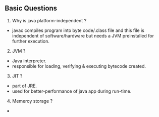 ## Basic Questions

1. Why is java platform-independent ?
- javac compiles program into byte code/.class file and this file is independent of software/hardware but needs a JVM preinstalled for further execution.

2. JVM ?
- Java interpreter.
- responsible for loading, verifying & executing bytecode created.

3. JIT ?
- part of JRE.
- used for better-performance of java app during run-time.

4. Memeroy storage ?
- 
